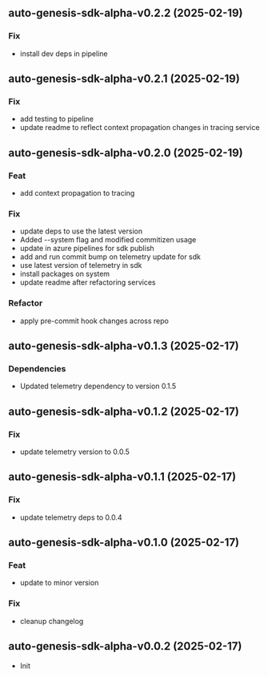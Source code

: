 ## auto-genesis-sdk-alpha-v0.2.2 (2025-02-19)

### Fix

- install dev deps in pipeline

## auto-genesis-sdk-alpha-v0.2.1 (2025-02-19)

### Fix

- add testing to pipeline
- update readme to reflect context propagation changes in tracing service

## auto-genesis-sdk-alpha-v0.2.0 (2025-02-19)

### Feat

- add context propagation to tracing

### Fix

- update deps to use the latest version
- Added --system flag and modified commitizen usage
- update in azure pipelines for sdk publish
- add and run commit bump on telemetry update for sdk
- use latest version of telemetry in sdk
- install packages on system
- update readme after refactoring services

### Refactor

- apply pre-commit hook changes across repo

## auto-genesis-sdk-alpha-v0.1.3 (2025-02-17)

### Dependencies

- Updated telemetry dependency to version 0.1.5

## auto-genesis-sdk-alpha-v0.1.2 (2025-02-17)

### Fix

- update telemetry version to 0.0.5

## auto-genesis-sdk-alpha-v0.1.1 (2025-02-17)

### Fix

- update telemetry deps to 0.0.4

## auto-genesis-sdk-alpha-v0.1.0 (2025-02-17)

### Feat

- update to minor version

### Fix

- cleanup changelog

## auto-genesis-sdk-alpha-v0.0.2 (2025-02-17)

- Init
